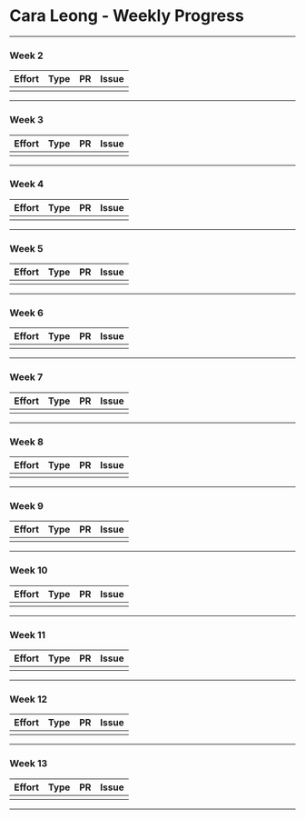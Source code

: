 # Cara Leong - Weekly Progress
-----------------------------------------------
### Week 2
Effort | Type | PR | Issue
-------|------|----|------
 | | | 
 -----------------------------------------------
 ### Week 3
Effort | Type | PR | Issue
-------|------|----|------
 | | | 
 -----------------------------------------------
 ### Week 4
Effort | Type | PR | Issue
-------|------|----|------
 | | | 
 -----------------------------------------------
 ### Week 5
Effort | Type | PR | Issue
-------|------|----|------
 | | | 
 -----------------------------------------------
 ### Week 6
Effort | Type | PR | Issue
-------|------|----|------
 | | | 
 -----------------------------------------------
 ### Week 7
Effort | Type | PR | Issue
-------|------|----|------
 | | | 
 -----------------------------------------------
 ### Week 8
Effort | Type | PR | Issue
-------|------|----|------
 | | | 
 -----------------------------------------------
 ### Week 9
Effort | Type | PR | Issue
-------|------|----|------
 | | | 
 -----------------------------------------------
 ### Week 10
Effort | Type | PR | Issue
-------|------|----|------
 | | | 
 -----------------------------------------------
 ### Week 11
Effort | Type | PR | Issue
-------|------|----|------
 | | | 
 -----------------------------------------------
 ### Week 12
Effort | Type | PR | Issue
-------|------|----|------
 | | | 
 -----------------------------------------------
 ### Week 13
Effort | Type | PR | Issue
-------|------|----|------
 | | | 
 -----------------------------------------------
